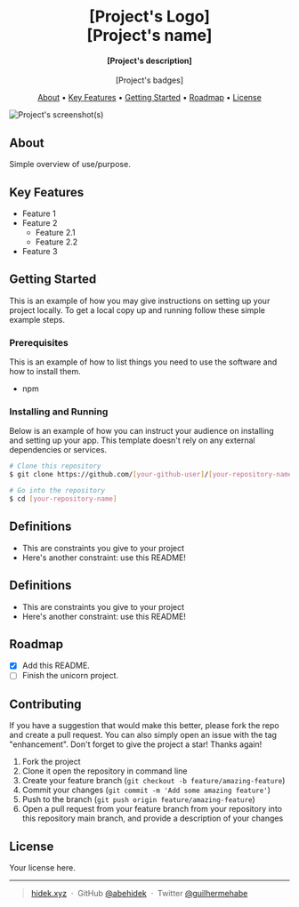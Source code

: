 <h1 align="center">
  <br>
  [Project's Logo]
  <br>
  [Project's name]
  <br>
</h1>

<h4 align="center">[Project's description]</h4>

<p align="center">
  [Project's badges]
</p>

<p align="center">
  <a href="#about">About</a> •
  <a href="#key-features">Key Features</a> •
  <a href="#getting-started">Getting Started</a> •
  <a href="#roadmap">Roadmap</a> •
  <a href="#license">License</a>
</p>

![Project's screenshot(s)](screenshots/1.jpg)

## About

Simple overview of use/purpose.

## Key Features

- Feature 1
- Feature 2
  - Feature 2.1
  - Feature 2.2
- Feature 3

## Getting Started

This is an example of how you may give instructions on setting up your project locally. To get a local copy up and running follow these simple example steps.

### Prerequisites

This is an example of how to list things you need to use the software and how to install them.

- npm

### Installing and Running

Below is an example of how you can instruct your audience on installing and setting up your app. This template doesn't rely on any external dependencies or services.

```bash
# Clone this repository
$ git clone https://github.com/[your-github-user]/[your-repository-name]

# Go into the repository
$ cd [your-repository-name]
```

## Definitions

- This are constraints you give to your project
- Here's another constraint: use this README!

## Definitions

- This are constraints you give to your project
- Here's another constraint: use this README!

## Roadmap

- [x] Add this README.
- [ ] Finish the unicorn project.

## Contributing

If you have a suggestion that would make this better, please fork the repo and create a pull request. You can also simply open an issue with the tag "enhancement".
Don't forget to give the project a star! Thanks again!

1. Fork the project
2. Clone it open the repository in command line
3. Create your feature branch (`git checkout -b feature/amazing-feature`)
4. Commit your changes (`git commit -m 'Add some amazing feature'`)
5. Push to the branch (`git push origin feature/amazing-feature`)
6. Open a pull request from your feature branch from your repository into this repository main branch, and provide a description of your changes

## License

Your license here.

---

> [hidek.xyz](https://hidek.xyz) &nbsp;&middot;&nbsp;
> GitHub [@abehidek](https://github.com/abehidek) &nbsp;&middot;&nbsp;
> Twitter [@guilhermehabe](https://twitter.com/guilhermehabe)
